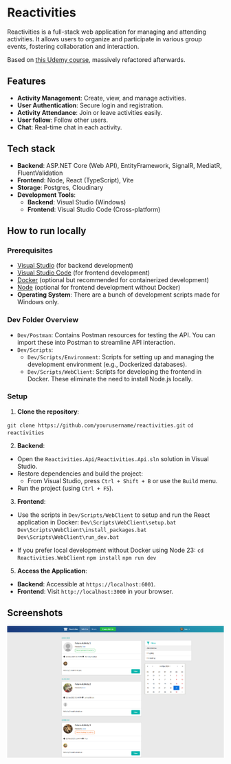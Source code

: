 
# Reactivities

Reactivities is a full-stack web application for managing and attending activities. It allows users to organize and participate in various group events, fostering collaboration and interaction.

Based on [this Udemy course](https://www.udemy.com/course/complete-guide-to-building-an-app-with-net-core-and-react), massively refactored afterwards.

## Features

- **Activity Management**: Create, view, and manage activities.
- **User Authentication**: Secure login and registration.
- **Activity Attendance**: Join or leave activities easily.
- **User follow**: Follow other users.
- **Chat**: Real-time chat in each activity.

## Tech stack

- **Backend**: ASP.NET Core (Web API), EntityFramework, SignalR, MediatR, FluentValidation
- **Frontend**: Node, React (TypeScript), Vite
- **Storage**: Postgres, Cloudinary
- **Development Tools**:
    -   **Backend**: Visual Studio (Windows)
    -   **Frontend**: Visual Studio Code (Cross-platform)

## How to run locally

### Prerequisites

- [Visual Studio](https://visualstudio.microsoft.com/)  (for backend development)
- [Visual Studio Code](https://code.visualstudio.com/)  (for frontend development)
- [Docker](https://www.docker.com/)  (optional but recommended for containerized development)
- [Node](https://nodejs.org/) (optional for frontend development without Docker)
- **Operating System**: There are a bunch of development scripts made for Windows only.

### Dev Folder Overview

- `Dev/Postman`: Contains Postman resources for testing the API. You can import these into Postman to streamline API interaction.
- `Dev/Scripts`:
    - `Dev/Scripts/Environment`: Scripts for setting up and managing the development environment (e.g., Dockerized databases).
    -   `Dev/Scripts/WebClient`: Scripts for developing the frontend in Docker. These eliminate the need to install Node.js locally.

### Setup

1.  **Clone the repository**:

`git clone https://github.com/yourusername/reactivities.git`
`cd reactivities` 

2.  **Backend**:

-   Open the  `Reactivities.Api/Reactivities.Api.sln` solution in Visual Studio.
-   Restore dependencies and build the project:
    -   From Visual Studio, press  `Ctrl + Shift + B`  or use the  `Build`  menu.
-   Run the project (using  `Ctrl + F5`).

3.  **Frontend**:

-   Use the scripts in `Dev/Scripts/WebClient`  to setup and run the React application in Docker:
`Dev\Scripts\WebClient\setup.bat`
`Dev\Scripts\WebClient\install_packages.bat`
`Dev\Scripts\WebClient\run_dev.bat`

-   If you prefer local development without Docker using Node 23:
`cd Reactivities.WebClient`
`npm install`
`npm run dev`

5.  **Access the Application**:

- **Backend**: Accessible at `https://localhost:6001`.
- **Frontend**: Visit  `http://localhost:3000` in your browser.

## Screenshots

![](Screenshots/1.png)
